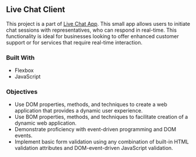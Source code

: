 ## Live Chat Client
This project is a part of [Live Chat App](https://github.com/dmytro-iovenko/live-chat). This small app allows users to initiate chat sessions with representatives, who can respond in real-time. This functionality is ideal for businesses looking to offer enhanced customer support or for services that require real-time interaction.

### Built With
- Flexbox
- JavaScript

### Objectives
- Use DOM properties, methods, and techniques to create a web application that provides a dynamic user experience.
- Use BOM properties, methods, and techniques to facilitate creation of a dynamic web application.
- Demonstrate proficiency with event-driven programming and DOM events.
- Implement basic form validation using any combination of built-in HTML validation attributes and DOM-event-driven JavaScript validation.
